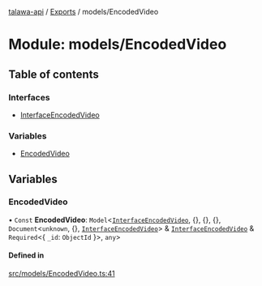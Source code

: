 [talawa-api](../README.md) / [Exports](../modules.md) / models/EncodedVideo

# Module: models/EncodedVideo

## Table of contents

### Interfaces

- [InterfaceEncodedVideo](../interfaces/models_EncodedVideo.InterfaceEncodedVideo.md)

### Variables

- [EncodedVideo](models_EncodedVideo.md#encodedvideo)

## Variables

### EncodedVideo

• `Const` **EncodedVideo**: `Model`\<[`InterfaceEncodedVideo`](../interfaces/models_EncodedVideo.InterfaceEncodedVideo.md), \{\}, \{\}, \{\}, `Document`\<`unknown`, \{\}, [`InterfaceEncodedVideo`](../interfaces/models_EncodedVideo.InterfaceEncodedVideo.md)\> & [`InterfaceEncodedVideo`](../interfaces/models_EncodedVideo.InterfaceEncodedVideo.md) & `Required`\<\{ `_id`: `ObjectId`  \}\>, `any`\>

#### Defined in

[src/models/EncodedVideo.ts:41](https://github.com/PalisadoesFoundation/talawa-api/blob/9fa6a1c/src/models/EncodedVideo.ts#L41)
